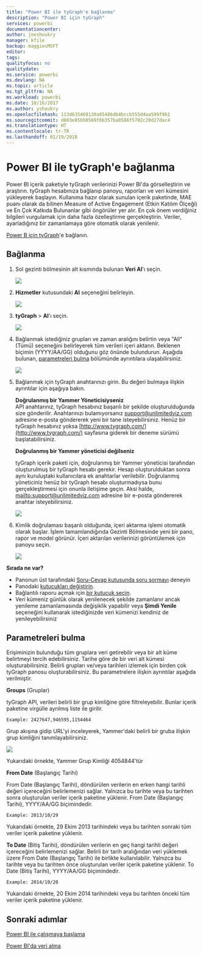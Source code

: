 ```yaml
---
title: "Power BI ile tyGraph'e bağlanma"
description: "Power BI için tyGraph"
services: powerbi
documentationcenter: 
author: joeshoukry
manager: kfile
backup: maggiesMSFT
editor: 
tags: 
qualityfocus: no
qualitydate: 
ms.service: powerbi
ms.devlang: NA
ms.topic: article
ms.tgt_pltfrm: NA
ms.workload: powerbi
ms.date: 10/16/2017
ms.author: yshoukry
ms.openlocfilehash: 113d635469130a85486db4bccb555d4aa599f961
ms.sourcegitcommit: d803e85bb0569f6b357ba0586f5702c20d27dac4
ms.translationtype: HT
ms.contentlocale: tr-TR
ms.lasthandoff: 01/19/2018
---
```

# <a name="connect-to-tygraph--with-power-bi"></a>Power BI ile tyGraph'e bağlanma
Power BI içerik paketiyle tyGraph verilerinizi Power BI'da görselleştirin ve araştırın. tyGraph hesabınıza bağlanıp panoyu, raporları ve veri kümesini yükleyerek başlayın. Kullanıma hazır olarak sunulan içerik paketinde, MAE puanı olarak da bilinen Measure of Active Engagement (Etkin Katılım Ölçeği) ve En Çok Katkıda Bulunanlar gibi öngörüler yer alır. En çok önem verdiğiniz bilgileri vurgulamak için daha fazla özelleştirme gerçekleştirin.  Veriler, ayarladığınız bir zamanlamaya göre otomatik olarak yenilenir.

[Power B için tyGraph](https://app.powerbi.com/getdata/services/tygraph)'e bağlanın.

## <a name="how-to-connect"></a>Bağlanma
1. Sol gezinti bölmesinin alt kısmında bulunan **Veri Al**'ı seçin.
   
   ![](media/service-connect-to-tygraph/getdata.png)
2. **Hizmetler** kutusundaki **Al** seçeneğini belirleyin.
   
   ![](media/service-connect-to-tygraph/services.png)
3. **tyGraph** \> **Al**'ı seçin.
   
   ![](media/service-connect-to-tygraph/tygraph.png)
4. Bağlanmak istediğiniz grupları ve zaman aralığını belirtin veya "All" (Tümü) seçeneğini belirleyerek tüm verileri içeri aktarın. Beklenen biçimin (YYYY/AA/GG) olduğunu göz önünde bulundurun. Aşağıda bulunan, [parametreleri bulma](#FindingParams) bölümünde ayrıntılara ulaşabilirsiniz.
   
   ![](media/service-connect-to-tygraph/parameters.png)
5. Bağlanmak için tyGraph anahtarınızı girin. Bu değeri bulmaya ilişkin ayrıntılar için aşağıya bakın.
   
    **Doğrulanmış bir Yammer Yöneticisiyseniz**  
    API anahtarınız, tyGraph hesabınız başarılı bir şekilde oluşturulduğunda size gönderilir. Anahtarınızı bulamıyorsanız support@unlimitedviz.com adresine e-posta göndererek yeni bir tane isteyebilirsiniz. Henüz bir tyGraph hesabınız yoksa [http://www.tygraph.com/](http://www.tygraph.com/) sayfasına giderek bir deneme sürümü başlatabilirsiniz. 
   
    **Doğrulanmış bir Yammer yöneticisi değilseniz**
   
    tyGraph içerik paketi için, doğrulanmış bir Yammer yöneticisi tarafından oluşturulmuş bir tyGraph hesabı gerekir. Hesap oluşturulduktan sonra aynı kuruluştaki kullanıcılara ek anahtarlar verilebilir. Doğrulanmış yöneticiniz henüz bir tyGraph hesabı oluşturmadıysa bunu gerçekleştirmesi için onunla iletişime geçin. Aksi halde, <mailto:support@unlimitedviz.com> adresine bir e-posta göndererek anahtar isteyebilirsiniz.
   
    ![](media/service-connect-to-tygraph/creds.png)
6. Kimlik doğrulaması başarılı olduğunda, içeri aktarma işlemi otomatik olarak başlar. İşlem tamamlandığında Gezinti Bölmesinde yeni bir pano, rapor ve model görünür. İçeri aktarılan verilerinizi görüntülemek için panoyu seçin.
   
    ![](media/service-connect-to-tygraph/dashboard.png)

**Sırada ne var?**

* Panonun üst tarafındaki [Soru-Cevap kutusunda soru sormayı](power-bi-q-and-a.md) deneyin
* Panodaki [kutucukları değiştirin](service-dashboard-edit-tile.md).
* Bağlantılı raporu açmak için [bir kutucuk seçin](service-dashboard-tiles.md).
* Veri kümeniz günlük olarak yenilenecek şekilde zamanlanır ancak yenileme zamanlamasında değişiklik yapabilir veya **Şimdi Yenile** seçeneğini kullanarak istediğinizde veri kümenizi kendiniz de yenileyebilirsiniz

<a name="FindingParams"></a>

## <a name="finding-parameters"></a>Parametreleri bulma
Erişiminizin bulunduğu tüm gruplara veri getirebilir veya bir alt küme belirtmeyi tercih edebilirsiniz. Tarihe göre de bir veri alt kümesi oluşturabilirsiniz. Belirli grupları ve/veya tarihleri izlemek için birden çok tyGraph panosu oluşturabilirsiniz. Bu parametrelere ilişkin ayrıntılar aşağıda verilmiştir.

**Groups** (Gruplar)

tyGraph API, verileri belirli bir grup kimliğine göre filtreleyebilir. Bunlar içerik paketine virgülle ayrılmış liste ile girilir. 

    Example: 2427647,946595,1154464


Grup akışına gidip URL'yi inceleyerek, Yammer'daki belirli bir gruba ilişkin grup kimliğini tanımlayabilirsiniz.

![](media/service-connect-to-tygraph/yammer.png)

Yukarıdaki örnekte, Yammer Grup Kimliği 4054844'tür

**From Date** (Başlangıç Tarihi)

From Date (Başlangıç Tarihi), döndürülen verilerin en erken hangi tarihli değeri içereceğini belirlemenizi sağlar. Yalnızca bu tarihte veya bu tarihten sonra oluşturulan veriler içerik paketine yüklenir. From Date (Başlangıç Tarihi), YYYY/AA/GG biçimindedir. 

    Example: 2013/10/29

Yukarıdaki örnekte, 29 Ekim 2013 tarihindeki veya bu tarihten sonraki tüm veriler içerik paketine yüklenir. 

**To Date** (Bitiş Tarihi), döndürülen verilerin en geç hangi tarihli değeri içereceğini belirlemenizi sağlar. Belirli bir tarih aralığından veri yüklemek üzere From Date (Başlangıç Tarihi) ile birlikte kullanılabilir. Yalnızca bu tarihte veya bu tarihten önce oluşturulan veriler içerik paketine yüklenir. To Date (Bitiş Tarihi), YYYY/AA/GG biçimindedir. 

    Example: 2014/10/20

Yukarıdaki örnekte, 20 Ekim 2014 tarihindeki veya bu tarihten önceki tüm veriler içerik paketine yüklenir. 

## <a name="next-steps"></a>Sonraki adımlar
[Power BI ile çalışmaya başlama](service-get-started.md)

[Power BI'da veri alma](service-get-data.md)


